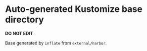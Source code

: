 # Auto-generated Kustomize base directory
**DO NOT EDIT**

Base generated by `inflate` from `external/harbor`.
